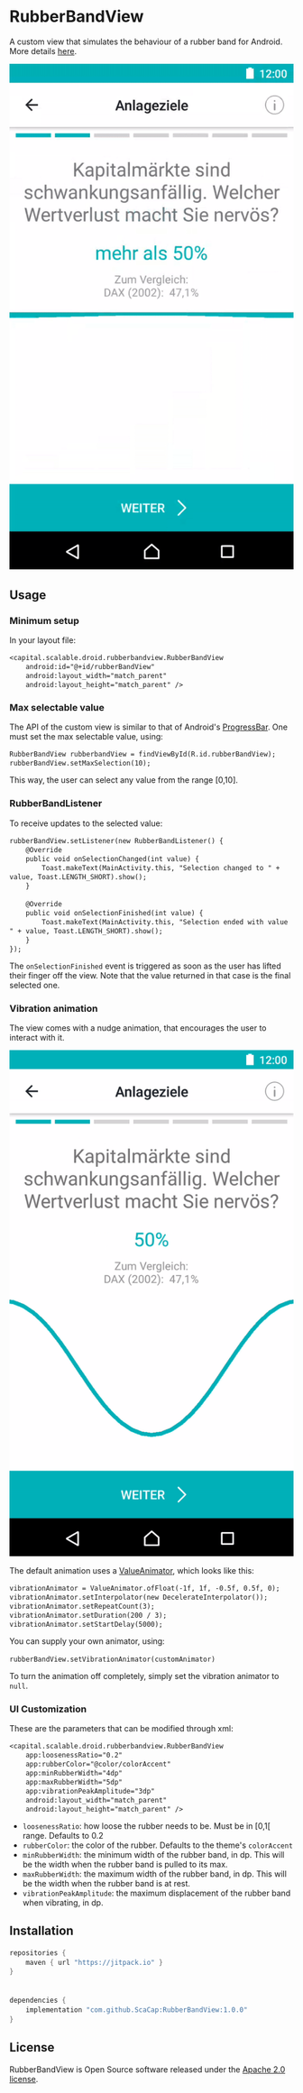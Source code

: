# RubberBandView

A custom view that simulates the behaviour of a rubber band for Android. More details [here](https://engineering.scalable.capital/2018/02/25/rubberbandview-a-custom-view.html).

![](screenshots/rubber_loading.gif)

## Usage

### Minimum setup

In your layout file:

```
<capital.scalable.droid.rubberbandview.RubberBandView
    android:id="@+id/rubberBandView"
    android:layout_width="match_parent"
    android:layout_height="match_parent" />
```

### Max selectable value

The API of the custom view is similar to that of Android's [ProgressBar](https://developer.android.com/reference/android/widget/ProgressBar.html). One must set the max selectable value, using:

```
RubberBandView rubberbandView = findViewById(R.id.rubberBandView);
rubberBandView.setMaxSelection(10);
```

This way, the user can select any value from the range [0,10].

### RubberBandListener

To receive updates to the selected value:

```
rubberBandView.setListener(new RubberBandListener() {
    @Override
    public void onSelectionChanged(int value) {
        Toast.makeText(MainActivity.this, "Selection changed to " + value, Toast.LENGTH_SHORT).show();
    }

    @Override
    public void onSelectionFinished(int value) {
        Toast.makeText(MainActivity.this, "Selection ended with value " + value, Toast.LENGTH_SHORT).show();
    }
});
```

The `onSelectionFinished` event is triggered as soon as the user has lifted their finger off the view. Note that the value returned in that case is the final selected one.

### Vibration animation

The view comes with a nudge animation, that encourages the user to interact with it.

![](screenshots/rubber_vibration.gif)

The default animation uses a [ValueAnimator](https://developer.android.com/reference/android/animation/ValueAnimator.html), which looks like this:

```
vibrationAnimator = ValueAnimator.ofFloat(-1f, 1f, -0.5f, 0.5f, 0);
vibrationAnimator.setInterpolator(new DecelerateInterpolator());
vibrationAnimator.setRepeatCount(3);
vibrationAnimator.setDuration(200 / 3);
vibrationAnimator.setStartDelay(5000);
```

You can supply your own animator, using:

`rubberBandView.setVibrationAnimator(customAnimator)`

To turn the animation off completely, simply set the vibration animator to `null`.

### UI Customization

These are the parameters that can be modified through xml:

```
<capital.scalable.droid.rubberbandview.RubberBandView
    app:loosenessRatio="0.2"
    app:rubberColor="@color/colorAccent"
    app:minRubberWidth="4dp"
    app:maxRubberWidth="5dp"
    app:vibrationPeakAmplitude="3dp"
    android:layout_width="match_parent"
    android:layout_height="match_parent" />
```

- `loosenessRatio`: how loose the rubber needs to be. Must be in [0,1[ range. Defaults to 0.2
- `rubberColor`: the color of the rubber. Defaults to the theme's `colorAccent`
- `minRubberWidth`: the minimum width of the rubber band, in dp. This will be the width when the rubber band is pulled to its max.
- `maxRubberWidth`: the maximum width of the rubber band, in dp. This will be the width when the rubber band is at rest.
- `vibrationPeakAmplitude`: the maximum displacement of the rubber band when vibrating, in dp.


## Installation

``` groovy
repositories {
    maven { url "https://jitpack.io" }
}


dependencies {
    implementation "com.github.ScaCap:RubberBandView:1.0.0"
}
```

## License

RubberBandView is Open Source software released under the [Apache 2.0 license](http://www.apache.org/licenses/LICENSE-2.0.html).
